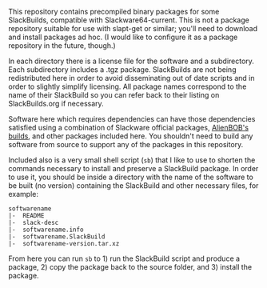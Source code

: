 This repository contains precompiled binary packages for some SlackBuilds, compatible with Slackware64-current. This is not a package repository suitable for use with slapt-get or similar; you'll need to download and install packages ad hoc. (I would like to configure it as a package repository in the future, though.)

In each directory there is a license file for the software and a subdirectory. Each subdirectory includes a .tgz package. SlackBuilds are not being redistributed here in order to avoid disseminating out of date scripts and in order to slightly simplify licensing. All package names correspond to the name of their SlackBuild so you can refer back to their listing on SlackBuilds.org if necessary.

Software here which requires dependencies can have those dependencies satisfied using a combination of Slackware official packages, [AlienBOB's builds](http://www.slackware.com/~alien/slackbuilds/), and other packages included here. You shouldn't need to build any software from source to support any of the packages in this repository.

Included also is a very small shell script (`sb`) that I like to use to shorten the commands necessary to install and preserve a SlackBuild package. In order to use it, you should be inside a directory with the name of the software to be built (no version) containing the SlackBuild and other necessary files, for example:

    softwarename
	|-  README
	|-  slack-desc
	|-  softwarename.info
	|-  softwarename.SlackBuild
	|-  softwarename-version.tar.xz

From here you can run `sb` to 1) run the SlackBuild script and produce a package, 2) copy the package back to the source folder, and 3) install the package.
